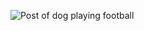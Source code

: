 ![Post of dog playing football](https://github.com/Esleiter/el_hackathon/tree/main/img/postDog.png "Post of dog playing football")
